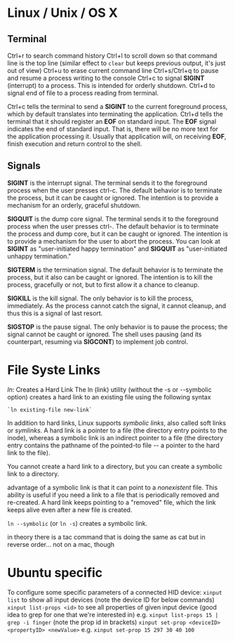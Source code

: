 # Linux / Unix / OS X

## Terminal

Ctrl+r to search command history
Ctrl+l to scroll down so that command line is the top line (similar effect to `clear` but keeps previous output, it's just out of view)
Ctrl+u to erase current command line
Ctrl+s/Ctrl+q to pause and resume a process writing to the console
Ctrl+c to signal **SIGINT** (interrupt) to a process. This is intended for orderly shutdown. 
Ctrl+d to signal end of file to a process reading from terminal.

Ctrl+c tells the terminal to send a **SIGINT** to the current foreground process, which by default translates into terminating the application.
Ctrl+d tells the terminal that it should register an **EOF** on standard input. The **EOF** signal indicates the end of standard input. That is, there will be no more text for the application processing it. Usually that application will, on receiving **EOF**, finish execution and return control to the shell.


## Signals

**SIGINT** is the interrupt signal. The terminal sends it to the foreground process when the user presses ctrl-c. The default behavior is to terminate the process, but it can be caught or ignored. The intention is to provide a mechanism for an orderly, graceful shutdown.

**SIGQUIT** is the dump core signal. The terminal sends it to the foreground process when the user presses ctrl-\. The default behavior is to terminate the process and dump core, but it can be caught or ignored. The intention is to provide a mechanism for the user to abort the process. You can look at **SIGINT** as "user-initiated happy termination" and **SIGQUIT** as "user-initiated unhappy termination."

**SIGTERM** is the termination signal. The default behavior is to terminate the process, but it also can be caught or ignored. The intention is to kill the process, gracefully or not, but to first allow it a chance to cleanup.

**SIGKILL** is the kill signal. The only behavior is to kill the process, immediately. As the process cannot catch the signal, it cannot cleanup, and thus this is a signal of last resort.

**SIGSTOP** is the pause signal. The only behavior is to pause the process; the signal cannot be caught or ignored. The shell uses pausing (and its counterpart, resuming via **SIGCONT**) to implement job control.

# File Syste Links

_ln_: Creates a Hard Link
The ln (link) utility (without the -s or --symbolic option) creates a hard link to an existing file using the following syntax

    `ln existing-file new-link`

In addition to hard links, Linux supports _symbolic links_, also called soft links or _symlinks_. A hard link is a pointer to a file (the directory entry points to the inode), whereas a symbolic link is an indirect pointer to a file (the directory entry contains the pathname of the pointed-to file -- a pointer to the hard link to the file).

You cannot create a hard link to a directory, but you can create a symbolic link to a directory.

advantage of a symbolic link is that it can point to a _nonexistent_ file. This ability is useful if you need a link to a file that is periodically removed and re-created. A hard link keeps pointing to a "removed" file, which the link keeps alive even after a new file is created.

`ln --symbolic` (or `ln -s`) creates a symbolic link.

in theory there is a tac command that is doing the same as cat but in reverse order... not on a mac, though



# Ubuntu specific

To configure some specific parameters of a connected HID device:
    `xinput list`
		to show all input devices
		(note the device ID for below commands)
	`xinput list-props <id>`
		to see all properties of given input device
		(good idea to grep for one that we're interested in)
		e.g.
			`xinput list-props 15 | grep -i finger`
		(note the prop id in brackets)
	`xinput set-prop <deviceID> <propertyID> <newValue>`
		e.g.
			`xinput set-prop 15 297 30 40 100`

